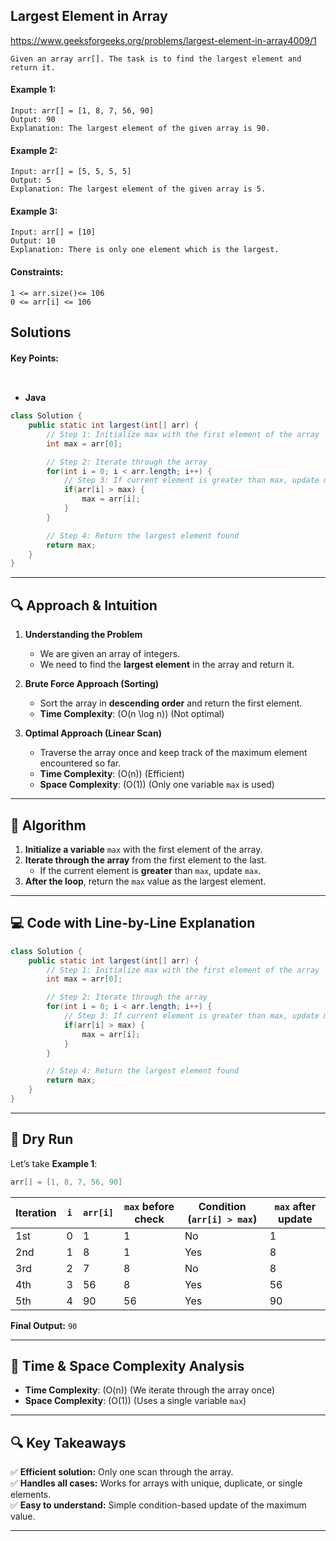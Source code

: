 ## Largest Element in Array


https://www.geeksforgeeks.org/problems/largest-element-in-array4009/1

```
Given an array arr[]. The task is to find the largest element and return it.
```


#### Example 1:

```
Input: arr[] = [1, 8, 7, 56, 90]
Output: 90
Explanation: The largest element of the given array is 90.

```

#### Example 2:
```
Input: arr[] = [5, 5, 5, 5]
Output: 5
Explanation: The largest element of the given array is 5.
```

#### Example 3:
```
Input: arr[] = [10]
Output: 10
Explanation: There is only one element which is the largest.
```



#### Constraints:
```
1 <= arr.size()<= 106
0 <= arr[i] <= 106
```

## Solutions

#### Key Points:
```


```

* **Java**

```java
class Solution {
    public static int largest(int[] arr) {
        // Step 1: Initialize max with the first element of the array
        int max = arr[0];

        // Step 2: Iterate through the array
        for(int i = 0; i < arr.length; i++) {
            // Step 3: If current element is greater than max, update max
            if(arr[i] > max) {
                max = arr[i];
            }
        }

        // Step 4: Return the largest element found
        return max;
    }
}


```



---

## **🔍 Approach & Intuition**
1. **Understanding the Problem**  
   - We are given an array of integers.
   - We need to find the **largest element** in the array and return it.
   
2. **Brute Force Approach (Sorting)**
   - Sort the array in **descending order** and return the first element.
   - **Time Complexity**: \(O(n \log n)\) (Not optimal)

3. **Optimal Approach (Linear Scan)**
   - Traverse the array once and keep track of the maximum element encountered so far.
   - **Time Complexity**: \(O(n)\) (Efficient)
   - **Space Complexity**: \(O(1)\) (Only one variable `max` is used)

---

## **📜 Algorithm**
1. **Initialize a variable** `max` with the first element of the array.
2. **Iterate through the array** from the first element to the last.
   - If the current element is **greater** than `max`, update `max`.
3. **After the loop**, return the `max` value as the largest element.

---

## **💻 Code with Line-by-Line Explanation**
```java
class Solution {
    public static int largest(int[] arr) {
        // Step 1: Initialize max with the first element of the array
        int max = arr[0];

        // Step 2: Iterate through the array
        for(int i = 0; i < arr.length; i++) {
            // Step 3: If current element is greater than max, update max
            if(arr[i] > max) {
                max = arr[i];
            }
        }

        // Step 4: Return the largest element found
        return max;
    }
}
```

---

## **🔄 Dry Run**
Let’s take **Example 1**:  
```java
arr[] = [1, 8, 7, 56, 90]
```

| Iteration | `i` | `arr[i]` | `max` before check | Condition (`arr[i] > max`) | `max` after update |
|-----------|----|----------|---------------------|---------------------------|--------------------|
| 1st       | 0  | 1        | 1                   | No                        | 1                  |
| 2nd       | 1  | 8        | 1                   | Yes                       | 8                  |
| 3rd       | 2  | 7        | 8                   | No                        | 8                  |
| 4th       | 3  | 56       | 8                   | Yes                       | 56                 |
| 5th       | 4  | 90       | 56                  | Yes                       | 90                 |

**Final Output:** `90`

---

## **📌 Time & Space Complexity Analysis**
- **Time Complexity**: \(O(n)\) (We iterate through the array once)
- **Space Complexity**: \(O(1)\) (Uses a single variable `max`)

---

## **🔍 Key Takeaways**
✅ **Efficient solution:** Only one scan through the array.  
✅ **Handles all cases:** Works for arrays with unique, duplicate, or single elements.  
✅ **Easy to understand:** Simple condition-based update of the maximum value.  

---




























